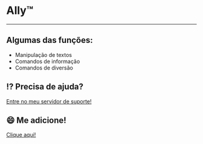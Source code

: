 <h1>Ally™</h1>

---

## Algumas das funções:
- Manipulação de textos
- Comandos de informação
- Comandos de diversão

## ⁉️️ Precisa de ajuda?
[Entre no meu servidor de suporte!](https://discord.gg/GRhdTpsTGE)

## 😄 Me adicione!
[Clique aqui!](https://discord.com/api/oauth2/authorize?client_id=862137049447792682&permissions=8&scope=bot)